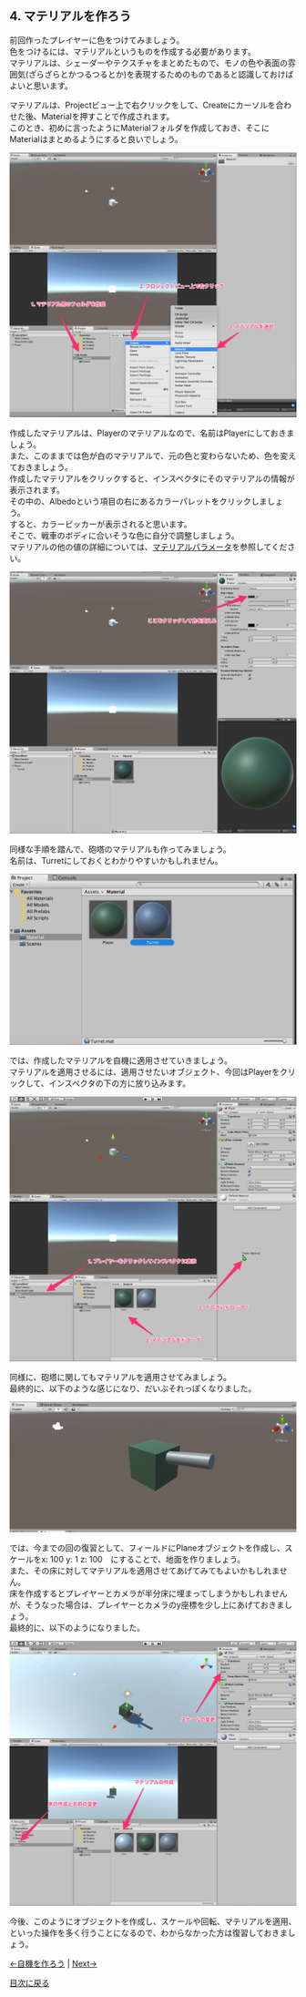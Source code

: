 ## 4. マテリアルを作ろう

前回作ったプレイヤーに色をつけてみましょう。  
色をつけるには、マテリアルというものを作成する必要があります。  
マテリアルは、シェーダーやテクスチャをまとめたもので、モノの色や表面の雰囲気(ざらざらとかつるつるとか)を表現するためのものであると認識しておけばよいと思います。  

マテリアルは、Projectビュー上で右クリックをして、Createにカーソルを合わせた後、Materialを押すことで作成されます。  
このとき、初めに言ったようにMaterialフォルダを作成しておき、そこにMaterialはまとめるようにすると良いでしょう。  

![material1](../Images/Material1.png)

作成したマテリアルは、Playerのマテリアルなので、名前はPlayerにしておきましょう。  
また、このままでは色が白のマテリアルで、元の色と変わらないため、色を変えておきましょう。  
作成したマテリアルをクリックすると、インスペクタにそのマテリアルの情報が表示されます。  
その中の、Albedoという項目の右にあるカラーパレットをクリックしましょう。  
すると、カラーピッカーが表示されると思います。  
そこで、戦車のボディに合いそうな色に自分で調整しましょう。  
マテリアルの他の値の詳細については、[マテリアルパラメータ](https://docs.unity3d.com/jp/current/Manual/StandardShaderMaterialParameters.html)を参照してください。

![material2](../Images/Material2.png)

同様な手順を踏んで、砲塔のマテリアルも作ってみましょう。  
名前は、Turretにしておくとわかりやすいかもしれません。  

![material3](../Images/Material3.png)

では、作成したマテリアルを自機に適用させていきましょう。  
マテリアルを適用させるには、適用させたいオブジェクト、今回はPlayerをクリックして、インスペクタの下の方に放り込みます。

![material4](../Images/Material4.png)

同様に、砲塔に関してもマテリアルを適用させてみましょう。  
最終的に、以下のような感じになり、だいぶそれっぽくなりました。  

![material5](../Images/Material5.png)

では、今までの回の復習として、フィールドにPlaneオブジェクトを作成し、スケールをx: 100 y: 1 z: 100　にすることで、地面を作りましょう。  
また、その床に対してマテリアルを適用させてあげてみてもよいかもしれません。  
床を作成するとプレイヤーとカメラが半分床に埋まってしまうかもしれませんが、そうなった場合は、プレイヤーとカメラのy座標を少し上にあげておきましょう。  
最終的に、以下のようになりました。  

![material6](../Images/Material6.png)

今後、このようにオブジェクトを作成し、スケールや回転、マテリアルを適用、といった操作を多く行うことになるので、わからなかった方は復習しておきましょう。  

[←自機を作ろう](./MakePlayer.md) | [Next→](./MakeMaterial.md)

[目次に戻る](../../README.md)  
